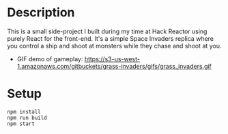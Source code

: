 # Description
This is a small side-project I built during my time at Hack Reactor using purely React for the front-end. It's a simple Space Invaders replica where you control a ship and shoot at monsters while they chase and shoot at you.

- GIF demo of gameplay: https://s3-us-west-1.amazonaws.com/gitbuckets/grass-invaders/gifs/grass_invaders.gif

# Setup
  ```
  npm install
  npm run build
  npm start
  ```
